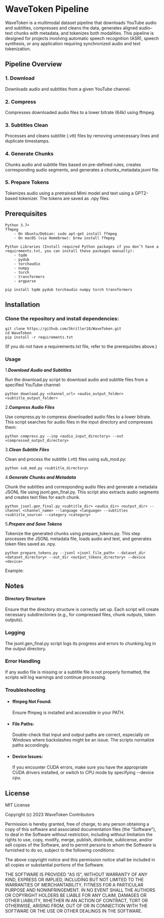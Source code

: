 # WaveToken Pipeline

WaveToken is a multimodal dataset pipeline that downloads YouTube audio and subtitles, compresses and cleans the data, generates aligned audio–text chunks with metadata, and tokenizes both modalities. This pipeline is designed for projects involving automatic speech recognition (ASR), speech synthesis, or any application requiring synchronized audio and text tokenization.

## Pipeline Overview

### 1. Download
Downloads audio and subtitles from a given YouTube channel.

### 2. Compress
Compresses downloaded audio files to a lower bitrate (64k) using ffmpeg.

### 3. Subtitles Clean
Processes and cleans subtitle (.vtt) files by removing unnecessary lines and duplicate timestamps.

### 4. Generate Chunks
Chunks audio and subtitle files based on pre-defined rules, creates corresponding audio segments, and generates a chunks_metadata.jsonl file.

### 5. Prepare Tokens
Tokenizes audio using a pretrained Mimi model and text using a GPT2-based tokenizer. The tokens are saved as .npy files.


## Prerequisites
    Python 3.7+
    ffmpeg
        - On Ubuntu/Debian: sudo apt-get install ffmpeg
        - On macOS (via Homebrew): brew install ffmpeg
    
    Python Libraries (Install required Python packages if you don’t have a requirements.txt, you can install these packages manually):
        - tqdm
        - pydub
        - torchaudio
        - numpy
        - torch
        - transformers
        - argparse


```
pip install tqdm pydub torchaudio numpy torch transformers
```
## Installation
### Clone the repository and install dependencies:
```
git clone https://github.com/Skriller18/WaveToken.git
cd WaveToken
pip install -r requirements.txt
```
(If you do not have a requirements.txt file, refer to the prerequisites above.)

### Usage

1.***Download Audio and Subtitles***

Run the download.py script to download audio and subtitle files from a specified YouTube channel:

```
python download.py <channel_url> <audio_output_folder> <subtitle_output_folder>
```

2.***Compress Audio Files***

Use compress.py to compress downloaded audio files to a lower bitrate. This script searches for audio files in the input directory and compresses them:
```
python compress.py --inp <audio_input_directory> --out <compressed_output_directory>
```

3.***Clean Subtitle Files***

Clean and process the subtitle (.vtt) files using sub_mod.py:
```
python sub_mod.py <subtitle_directory>
```

4.***Generate Chunks and Metadata***

Chunk the subtitles and corresponding audio files and generate a metadata JSONL file using jsonl.gen_final.py. This script also extracts audio segments and creates text files for each chunk.
```
python jsonl.gen_final.py <subtitle_dir> <audio_dir> <output_dir> --channel <channel_name> --language <language> --subtitles <subtitle_source> --category <category>
```

5.***Prepare and Save Tokens***

Tokenize the generated chunks using prepare_tokens.py. This step processes the JSONL metadata file, loads audio and text, and generates token files saved as .npy.
```
python prepare_tokens.py --jsonl <jsonl_file_path> --dataset_dir <dataset_directory> --out_dir <output_tokens_directory> --device <device>
```
Example:

## Notes
#### Directory Structure
Ensure that the directory structure is correctly set up. Each script will create necessary subdirectories (e.g., for compressed files, chunk outputs, token outputs).

### Logging
The jsonl.gen_final.py script logs its progress and errors to chunking.log in the output directory.

### Error Handling
If any audio file is missing or a subtitle file is not properly formatted, the scripts will log warnings and continue processing.

### Troubleshooting
- #### ffmpeg Not Found:
    Ensure ffmpeg is installed and accessible in your PATH.

- #### File Paths:
    Double-check that input and output paths are correct, especially on Windows where backslashes might be an issue. The scripts normalize paths accordingly.

- #### Device Issues:
    If you encounter CUDA errors, make sure you have the appropriate CUDA drivers installed, or switch to CPU mode by specifying --device cpu.

## License

MIT License

Copyright (c) 2023 WaveToken Contributors

Permission is hereby granted, free of charge, to any person obtaining a copy of this software and associated documentation files (the "Software"), to deal
in the Software without restriction, including without limitation the rights
to use, copy, modify, merge, publish, distribute, sublicense, and/or sell
copies of the Software, and to permit persons to whom the Software is
furnished to do so, subject to the following conditions:

The above copyright notice and this permission notice shall be included in all
copies or substantial portions of the Software.

THE SOFTWARE IS PROVIDED "AS IS", WITHOUT WARRANTY OF ANY KIND, EXPRESS OR
IMPLIED, INCLUDING BUT NOT LIMITED TO THE WARRANTIES OF MERCHANTABILITY,
FITNESS FOR A PARTICULAR PURPOSE AND NONINFRINGEMENT. IN NO EVENT SHALL THE
AUTHORS OR COPYRIGHT HOLDERS BE LIABLE FOR ANY CLAIM, DAMAGES OR OTHER
LIABILITY, WHETHER IN AN ACTION OF CONTRACT, TORT OR OTHERWISE, ARISING FROM,
OUT OF OR IN CONNECTION WITH THE SOFTWARE OR THE USE OR OTHER DEALINGS IN THE
SOFTWARE.